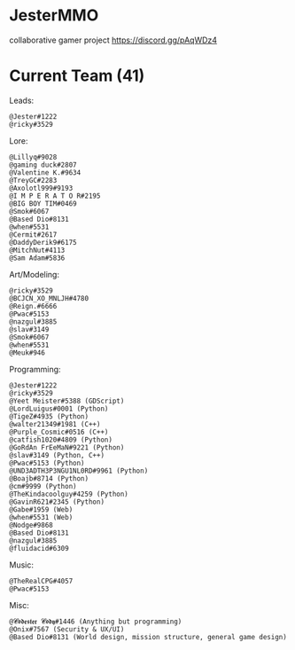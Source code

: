 # JesterMMO
collaborative gamer project https://discord.gg/pAqWDz4

# Current Team (41)
Leads: 

```
@Jester#1222
@ricky#3529
```

Lore:
```
@Lillyq#9028
@gaming duck#2807
@Valentine K.#9634
@TreyGC#2283
@Axolotl999#9193 
@I M P E R A T O R#2195
@BIG BOY TIM#0469
@Smok#6067
@Based Dio#8131
@when#5531
@Cermit#2617
@DaddyDerik9#6175
@MitchNut#4113
@Sam Adam#5836
```

Art/Modeling:
```
@ricky#3529
@BCJCN_XO_MNLJH#4780 
@Reign.#6666
@Pwac#5153
@nazgul#3885
@slav#3149
@Smok#6067
@when#5531
@Meuk#946
```

Programming:
```
@Jester#1222
@ricky#3529
@Yeet Meister#5388 (GDScript)
@LordLuigus#0001 (Python)
@TigeZ#4935 (Python)
@walter21349#1981 (C++)
@Purple_Cosmic#0516 (C++)
@catfish1020#4809 (Python)
@GoRdAn FrEeMaN#9221 (Python)
@slav#3149 (Python, C++)
@Pwac#5153 (Python)
@UND3ADTH3P3NGU1NL0RD#9961 (Python)
@Boajb#8714 (Python)
@cm#9999 (Python)
@TheKindacoolguy#4259 (Python)
@GavinR621#2345 (Python)
@Gabe#1959 (Web)
@when#5531 (Web)
@Nodge#9868
@Based Dio#8131
@nazgul#3885
@fluidacid#6309
```

Music:
```
@TheRealCPG#4057
@Pwac#5153
```

Misc:
```
@𝓒𝖔𝖉𝖊𝖘𝖙𝖊𝖗 𝓒𝖔𝖉𝖞#1446 (Anything but programming)
@Onix#7567 (Security & UX/UI)
@Based Dio#8131 (World design, mission structure, general game design)
```
